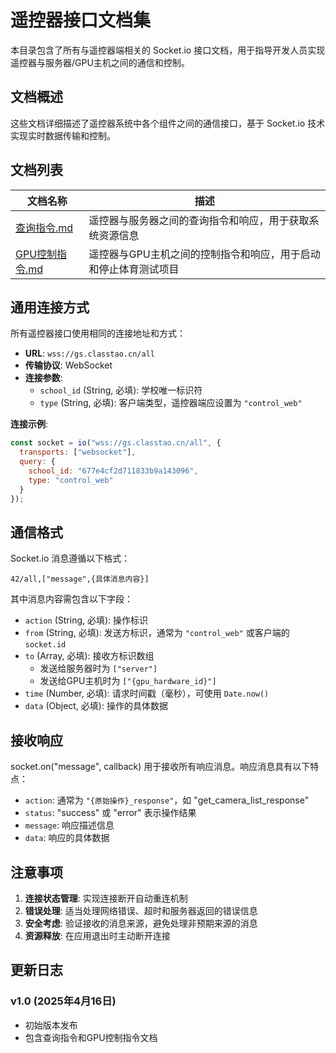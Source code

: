 # 遥控器接口文档集

本目录包含了所有与遥控器端相关的 Socket.io 接口文档，用于指导开发人员实现遥控器与服务器/GPU主机之间的通信和控制。

## 文档概述

这些文档详细描述了遥控器系统中各个组件之间的通信接口，基于 Socket.io 技术实现实时数据传输和控制。

## 文档列表

| 文档名称 | 描述 |
|---------|------|
| [查询指令.md](查询指令.md) | 遥控器与服务器之间的查询指令和响应，用于获取系统资源信息 |
| [GPU控制指令.md](GPU控制指令.md) | 遥控器与GPU主机之间的控制指令和响应，用于启动和停止体育测试项目 |

## 通用连接方式

所有遥控器接口使用相同的连接地址和方式：

- **URL**: `wss://gs.classtao.cn/all`
- **传输协议**: WebSocket
- **连接参数**:
  - `school_id` (String, 必填): 学校唯一标识符
  - `type` (String, 必填): 客户端类型，遥控器端应设置为 `"control_web"`

**连接示例**:
```javascript
const socket = io("wss://gs.classtao.cn/all", {
  transports: ["websocket"],
  query: {
    school_id: "677e4cf2d711833b9a143096",
    type: "control_web"
  }
});
```

## 通信格式

Socket.io 消息遵循以下格式：
```
42/all,["message",{具体消息内容}]
```

其中消息内容需包含以下字段：
- `action` (String, 必填): 操作标识
- `from` (String, 必填): 发送方标识，通常为 `"control_web"` 或客户端的 `socket.id`
- `to` (Array, 必填): 接收方标识数组
  - 发送给服务器时为 `["server"]`
  - 发送给GPU主机时为 `["{gpu_hardware_id}"]`
- `time` (Number, 必填): 请求时间戳（毫秒），可使用 `Date.now()`
- `data` (Object, 必填): 操作的具体数据

## 接收响应

socket.on("message", callback) 用于接收所有响应消息。响应消息具有以下特点：

- `action`: 通常为 `"{原始操作}_response"`，如 "get_camera_list_response"
- `status`: "success" 或 "error" 表示操作结果
- `message`: 响应描述信息
- `data`: 响应的具体数据

## 注意事项

1. **连接状态管理**: 实现连接断开自动重连机制
2. **错误处理**: 适当处理网络错误、超时和服务器返回的错误信息
3. **安全考虑**: 验证接收的消息来源，避免处理非预期来源的消息
4. **资源释放**: 在应用退出时主动断开连接

## 更新日志

### v1.0 (2025年4月16日)
- 初始版本发布
- 包含查询指令和GPU控制指令文档 